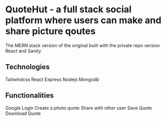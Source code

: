 # QuoteHut - a full stack social platform where users can make and share picture qoutes 

The MERN stack version of the original built with the private repo version React and Sanity


## Technologies
Tailwindcss
React
Express
Nodejs
Mongodb


## Functionalities 
Google Login 
Create a photo quote
Share with other user
Save Quote
Download Quote
